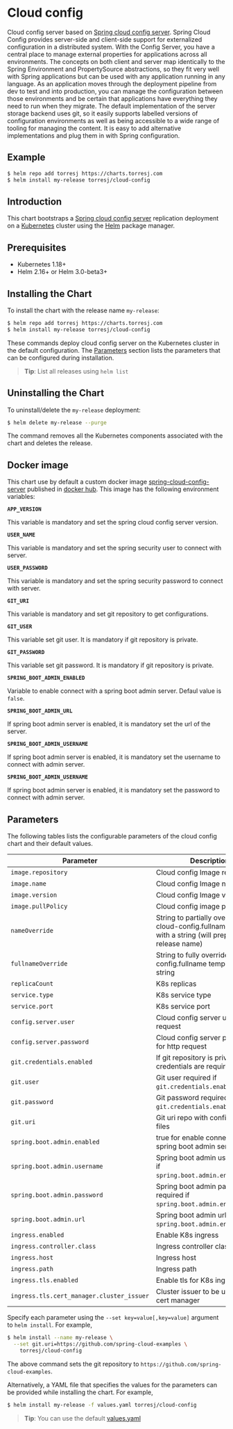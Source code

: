 # Cloud config

Cloud config server based on [Spring cloud config server](https://cloud.spring.io/spring-cloud-config/reference/html/). Spring Cloud Config provides server-side and client-side support for externalized configuration in a distributed system. With the Config Server, you have a central place to manage external properties for applications across all environments. The concepts on both client and server map identically to the Spring Environment and PropertySource abstractions, so they fit very well with Spring applications but can be used with any application running in any language. As an application moves through the deployment pipeline from dev to test and into production, you can manage the configuration between those environments and be certain that applications have everything they need to run when they migrate. The default implementation of the server storage backend uses git, so it easily supports labelled versions of configuration environments as well as being accessible to a wide range of tooling for managing the content. It is easy to add alternative implementations and plug them in with Spring configuration.

## Example

```bash
$ helm repo add torresj https://charts.torresj.com
$ helm install my-release torresj/cloud-config
``` 

## Introduction

This chart bootstraps a [Spring cloud config server](https://cloud.spring.io/spring-cloud-config/reference/html/) replication deployment on a [Kubernetes](http://kubernetes.io) cluster using the [Helm](https://helm.sh) package manager.


## Prerequisites

- Kubernetes 1.18+
- Helm 2.16+ or Helm 3.0-beta3+


## Installing the Chart

To install the chart with the release name `my-release`:

```bash
$ helm repo add torresj https://charts.torresj.com
$ helm install my-release torresj/cloud-config
```

These commands deploy cloud config server on the Kubernetes cluster in the default configuration. The [Parameters](#parameters) section lists the parameters that can be configured during installation.

> **Tip**: List all releases using `helm list`


## Uninstalling the Chart

To uninstall/delete the `my-release` deployment:

```bash
$ helm delete my-release --purge
```

The command removes all the Kubernetes components associated with the chart and deletes the release.

## Docker image

This chart use by default a custom docker image [spring-cloud-config-server](https://hub.docker.com/repository/docker/torresjb/spring-cloud-config-server) published in [docker hub](https://hub.docker.com/). This image has the following environment variables:

**`APP_VERSION`**

This variable is mandatory and set the spring cloud config server version. 

**`USER_NAME`**

This variable is mandatory and set the spring security user to connect with server.

**`USER_PASSWORD`**

This variable is mandatory and set the spring security password to connect with server.

**`GIT_URI`**

This variable is mandatory and set git repository to get configurations.

**`GIT_USER`**

This variable set git user. It is mandatory if git repository is private.

**`GIT_PASSWORD`**

This variable set git password. It is mandatory if git repository is private.

**`SPRING_BOOT_ADMIN_ENABLED`**

Variable to enable connect with a spring boot admin server. Defaul value is `false`.

**`SPRING_BOOT_ADMIN_URL`**

If spring boot admin server is enabled, it is mandatory set the url of the server.

**`SPRING_BOOT_ADMIN_USERNAME`**

If spring boot admin server is enabled, it is mandatory set the username to connect with admin server.

**`SPRING_BOOT_ADMIN_USERNAME`**

If spring boot admin server is enabled, it is mandatory set the password to connect with admin server.

## Parameters

The following tables lists the configurable parameters of the cloud config chart and their default values.

| Parameter                                   | Description                                                                                                                                                                                                                                                    | Default                                                           |
|---------------------------------------------|----------------------------------------------------------------------------------------------------------------------------------------------------------------------------------------------------------------------------------------------------------------|-------------------------------------------------------------------|
| `image.repository`                          | Cloud config Image repository                                                                                                                                                                                                                                  | `torresj/cloud-config`                                                   |
| `image.name`                                | Cloud config Image name                                                                                                                                                                                                                                        | `spring-cloud-config-server`                                                   |
| `image.version`                             | Cloud config Image version                                                                                                                                                                                                                                        | Current latest version `0.1.3`                                                   |
| `image.pullPolicy`                          | Cloud config image pull policy                                                                                                                                                                                                                                 | `IfNotPresent`                                                   |
| `nameOverride`                              | String to partially override cloud-config.fullname template with a string (will prepend the release name)                                                                                                                                                             | `nil`                                                             |
| `fullnameOverride`                          | String to fully override cloud-config.fullname template with a string                                                                                                                                                                                                 | `nil` 
| `replicaCount`                              | K8s replicas                                                                                                                       | `IfNotPresent`                                                   |
| `service.type`                               | K8s service type                                                                                                                                                                                                                                 | `ClusterIP`                                                   |
| `service.port`                               | K8s service port                                                                                                                                                                                                                                 | `8888`                                                   |
| `config.server.user`                         | Cloud config server user for http request                                                                                                                                                                                                                                | `user`
| `config.server.password`                     | Cloud config server password for http request                                                                                                                                                                                                                               | `password`                                                   |
| `git.credentials.enabled`                     | If git repository is private, git credentials are required                                                                                                                                                                                                                              | `false`                                                   |
| `git.user`                                    | Git user required if `git.credentials.enabled`=`true`                                                                                                                                                                                                                             | `nil`                                                    |
| `git.password`                                    | Git password required if `git.credentials.enabled`=`true`                                                                                                                                                                                                                             | `nil`                                                    |
| `git.uri`                                    | Git uri repo with configuration files                                                                                                                                                                                                                            | `https://github.com/spring-cloud-samples/config-repo`                                                    |
| `spring.boot.admin.enabled`                     | true for enable connecting to spring boot admin server                                                                                                                                                                                                                             | `false`                                                   |
| `spring.boot.admin.username`                                    | Spring boot admin user required if `spring.boot.admin.enabled`=`true`                                                                                                                                                                                                                             | `nil`                                                    |
| `spring.boot.admin.password`                                    | Spring boot admin password required if `spring.boot.admin.enabled`=`true`                                                                                                                                                                                                                             | `nil`                                                    |
| `spring.boot.admin.url`                                    | Spring boot admin url required if `spring.boot.admin.enabled`=`true`                                                                                                                                                                                                                            | `nil`                                                    |
| `ingress.enabled`                                    | Enable K8s ingress                                                                                                                                                                                                                            | `false`                                                    |
| `ingress.controller.class`                       | Ingress controller class                                                                                                                                                                                                                             | `nginx`                                                    |
| `ingress.host`                                    | Ingress host                                                                                                                                                                                                                            | `cloud-config.local`                                                    |
| `ingress.path`                                    | Ingress path                                                                                                                                                                                                                            | `/`                                                    | 
| `ingress.tls.enabled`                                    | Enable tls for K8s ingress                                                                                                                                                                                                                           | `false`                                                    |
| `ingress.tls.cert_manager.cluster_issuer`                                    | Cluster issuer to be used with cert manager                                                                                                                                                                                                                            | `nil`                                                    |

Specify each parameter using the `--set key=value[,key=value]` argument to `helm install`. For example,

```bash
$ helm install --name my-release \
  --set git.uri=https://github.com/spring-cloud-examples \
    torresj/cloud-config
```

The above command sets the git repository to `https://github.com/spring-cloud-examples`.

Alternatively, a YAML file that specifies the values for the parameters can be provided while installing the chart. For example,

```bash
$ helm install my-release -f values.yaml torresj/cloud-config
```

> **Tip**: You can use the default [values.yaml](values.yaml)